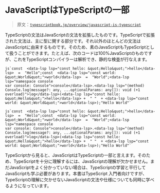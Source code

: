 # JavaScriptはTypeScriptの一部

> 原文：[`typescriptbook.jp/overview/javascript-is-typescript`](https://typescriptbook.jp/overview/javascript-is-typescript)

TypeScriptの文法はJavaScriptの文法を拡張したものです。TypeScriptで拡張された文法は、主に型に関する部分です。それ以外のほとんどの文法はJavaScriptに由来するものです。そのため、素のJavaScriptもTypeScriptとして扱うことができます。たとえば、次のコードは100%JavaScriptのものですが、これをTypeScriptコンパイラーは解析でき、静的な検査が行なえます。

```
js`const  <data-lsp lsp="const hello: &quot;Hello&quot;">hello</data-lsp>  =  "Hello";const  <data-lsp lsp="const world: &quot;World&quot;">world</data-lsp>  =  "World";<data-lsp lsp="namespace console
var console: Console">console</data-lsp>.<data-lsp lsp="(method) Console.log(message?: any, ...optionalParams: any[]): void (+1 overload)">log</data-lsp>(<data-lsp lsp="const hello: &quot;Hello&quot;">hello</data-lsp> +  " "  + <data-lsp lsp="const world: &quot;World&quot;">world</data-lsp>);"Hello World"`
```

```
js`const  <data-lsp lsp="const hello: &quot;Hello&quot;">hello</data-lsp>  =  "Hello";const  <data-lsp lsp="const world: &quot;World&quot;">world</data-lsp>  =  "World";<data-lsp lsp="namespace console
var console: Console">console</data-lsp>.<data-lsp lsp="(method) Console.log(message?: any, ...optionalParams: any[]): void (+1 overload)">log</data-lsp>(<data-lsp lsp="const hello: &quot;Hello&quot;">hello</data-lsp> +  " "  + <data-lsp lsp="const world: &quot;World&quot;">world</data-lsp>);"Hello World"`
```

TypeScriptから見ると、JavaScriptはTypeScriptの一部と言えます。そのため、TypeScriptを十分に理解するには、JavaScriptの理解が欠かせません。まだJavaScriptをよく分かっていない場合は、TypeScriptの学習と平行してJavaScriptも学ぶ必要があります。本書はTypeScript 入門者向けですが、TypeScriptの理解に欠かせないJavaScriptの文法や仕様についても同時に学べるようになっています。
